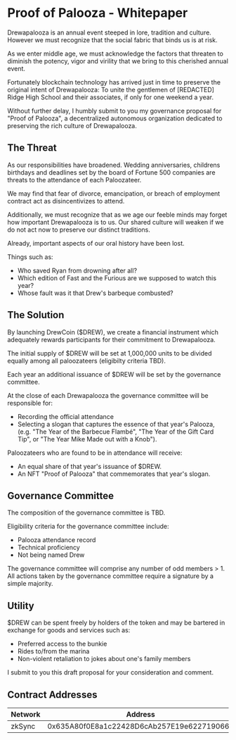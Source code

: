 # Proof of Palooza - Whitepaper

Drewapalooza is an annual event steeped in lore, tradition and culture. However we must recognize that the social fabric that binds us is at risk.

As we enter middle age, we must acknowledge the factors that threaten to diminish the potency, vigor and virility that we bring to this cherished annual event. 

Fortunately blockchain technology has arrived just in time to preserve the original intent of Drewapalooza: To unite the gentlemen of [REDACTED] Ridge High School and their associates, if only for one weekend a year.

Without further delay, I humbly submit to you my governance proposal for "Proof of Palooza", a decentralized autonomous organization dedicated to preserving the rich culture of Drewapalooza.

## The Threat

As our responsibilities have broadened. Wedding anniversaries, childrens birthdays and deadlines set by the board of Fortune 500 companies are threats to the attendance of each Paloozateer.

We may find that fear of divorce, emancipation, or breach of employment contract act as disincentivizes to attend.

Additionally, we must recognize that as we age our feeble minds may forget how important Drewapalooza is to us. Our shared culture will weaken if we do not act now to preserve our distinct traditions.

Already, important aspects of our oral history have been lost.

Things such as:

- Who saved Ryan from drowning after all?
- Which edition of Fast and the Furious are we supposed to watch this year?
- Whose fault was it that Drew's barbeque combusted?

## The Solution

By launching DrewCoin ($DREW), we create a financial instrument which adequately rewards participants for their commitment to Drewapalooza.

The initial supply of $DREW will be set at 1,000,000 units to be divided equally among all paloozateers (eligibilty criteria TBD).

Each year an additional issuance of $DREW will be set by the governance committee.

At the close of each Drewapalooza the governance committee will be responsible for:

- Recording the official attendance
- Selecting a slogan that captures the essence of that year's Palooza, (e.g. "The Year of the Barbecue Flambé", "The Year of the Gift Card Tip", or "The Year Mike Made out with a Knob").

Paloozateers who are found to be in attendance will receive:

- An equal share of that year's issuance of $DREW.
- An NFT "Proof of Palooza" that commemorates that year's slogan.


## Governance Committee

The composition of the governance committee is TBD. 

Eligibility criteria for the governance committee include:

- Palooza attendance record
- Technical proficiency
- Not being named Drew

The governance committee will comprise any number of odd members > 1. All actions taken by the governance committee require a signature by a simple majority.

## Utility

$DREW can be spent freely by holders of the token and may be bartered in exchange for goods and services such as: 

- Preferred access to the bunkie
- Rides to/from the marina
- Non-violent retaliation to jokes about one's family members

I submit to you this draft proposal for your consideration and comment.

## Contract Addresses

|Network|Address|
|--|--|
|zkSync| 0x635A80f0E8a1c22428D6cAb257E19e6227190664|